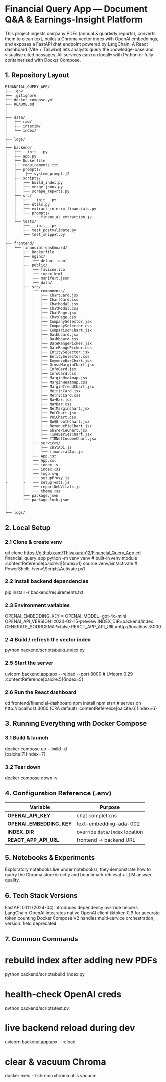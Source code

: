# Financial Query App — Document Q&A & Earnings-Insight Platform

This project ingests company PDFs (annual & quarterly reports), converts them to clean text, builds a Chroma vector index with OpenAI embeddings, and exposes a FastAPI chat endpoint powered by LangChain.
A React dashboard (Vite + Tailwind) lets analysts query the knowledge-base and visualise cited passages. All services can run locally with Python or fully containerised with Docker Compose.

## 1. Repository Layout

```plaintext
FINANCIAL_QUERY_APP/
├── .env
├── .gitignore
├── docker-compose.yml
├── README.md
│
│
├── data/
│   ├── raw/
│   ├── interim/
│   └── index/
│
├── logs/
│
├── backend/
│   ├── __init__.py
│   ├── app.py
│   ├── Dockerfile
│   ├── requirements.txt
│   │── prompts/
│   │    ├── system_prompt.j2
│   ├── scripts/
│   │   ├── build_index.py
│   │   ├── merge_jsons.py
│   │   └── scrape_reports.py
│   ├── src/
│   │   ├── __init__.py
│   │   ├── utils.py
│   │   ├── extract_interim_financials.py
│   │   └── prompts/
│   │       └── financial_extraction.j2
│   └── tests/
│       ├── __init__.py
│       ├── test_postvalidate.py
│       └── test_snippet.py
│
├── frontend/
│   └── financial-dashboard/
│       ├── Dockerfile
│       ├── nginx/
│       │   └── default.conf
│       ├── public/
│       │   ├── favicon.ico
│       │   ├── index.html
│       │   ├── manifest.json
│       │   └── data/
│       ├── src/
│       │   ├── components/
│       │   │   ├── ChartCard.jsx
│       │   │   ├── ChartCard.css
│       │   │   ├── ChatModal.jsx
│       │   │   ├── ChatModal.css
│       │   │   ├── ChatPage.jsx
│       │   │   ├── ChatPage.css
│       │   │   ├── CompanySelector.jsx
│       │   │   ├── CompanySelector.css
│       │   │   ├── ComparisonChart.jsx
│       │   │   ├── Dashboard.jsx
│       │   │   ├── Dashboard.css
│       │   │   ├── DateRangePicker.jsx
│       │   │   ├── DateRangePicker.css
│       │   │   ├── EntitySelector.jsx
│       │   │   ├── EntitySelector.css
│       │   │   ├── ExpenseBarChart.jsx
│       │   │   ├── GrossMarginChart.jsx
│       │   │   ├── InfoCard.jsx
│       │   │   ├── InfoCard.css
│       │   │   ├── MarginHeatmap.jsx
│       │   │   ├── MarginHeatmap.css
│       │   │   ├── MarginTrendChart.jsx
│       │   │   ├── MetricCard.jsx
│       │   │   ├── MetricCard.css
│       │   │   ├── NavBar.jsx
│       │   │   ├── NavBar.css
│       │   │   ├── NetMarginChart.jsx
│       │   │   ├── PnLChart.jsx
│       │   │   ├── PnLChart.css
│       │   │   ├── QoQGrowthChart.jsx
│       │   │   ├── RevenuePieChart.jsx
│       │   │   ├── SharePieChart.jsx
│       │   │   ├── TimeSeriesChart.jsx
│       │   │   └── TTMNetIncomeChart.jsx
│       │   ├── services/
│       │   │   ├── chatApi.js
│       │   │   └── financialApi.js
│       │   ├── App.jsx
│       │   ├── App.css
│       │   ├── index.js
│       │   ├── index.css
│       │   ├── logo.svg
│       │   ├── setupProxy.js
├       ├   ├── setupTests.js
│       │   ├── reportWebVitals.js
│       │   └── theme.css
│       ├── package.json
│       ├── package-lock.json
│       
│ 
├── logs/

```


## 2. Local Setup

### 2.1 Clone & create venv

git clone https://github.com/Thivakaran12/Financial_Query_App
cd financial_query_app
python -m venv venv             # built-in venv module :contentReference[oaicite:1]{index=1}
source venv/bin/activate        # PowerShell: .\venv\Scripts\Activate.ps1

### 2.2 Install backend dependencies

pip install -r backend/requirements.txt

### 2.3 Environment variables
OPENAI_EMBEDDING_KEY = 
OPENAI_MODEL=gpt-4o-mini
OPENAI_API_VERSION=2024-02-15-preview
INDEX_DIR=backend/index
GENERATE_SOURCEMAP=false
REACT_APP_API_URL=http://localhost:8000


### 2.4 Build / refresh the vector index

python backend/scripts/build_index.py


### 2.5 Start the server
uvicorn backend.app:app --reload --port 8000    # Uvicorn 0.29 :contentReference[oaicite:5]{index=5}

### 2.6 Run the React dashboard
cd frontend/financial-dashboard
npm install
npm start       # serves on http://localhost:3000 (CRA default) :contentReference[oaicite:6]{index=6}



## 3. Running Everything with Docker Compose

### 3.1 Build & launch
docker compose up --build -d            
[oaicite:7]{index=7}

### 3.2 Tear down
docker compose down -v


## 4. Configuration Reference (.env)
| Variable                   | Purpose                        |
| -------------------------- | ------------------------------ |
| **OPENAI_API_KEY**       | chat completions               |
| **OPENAI_EMBEDDING_KEY** | text-embedding-ada-002         |
| **INDEX_DIR**             | override `data/index` location |
| **REACT_APP_API_URL**   | frontend → backend URL         |


## 5. Notebooks & Experiments
Exploratory notebooks live under notebooks/; they demonstrate how to query the Chroma store directly and benchmark retrieval + LLM answer quality.


## 6. Tech Stack Versions
FastAPI 0.111 (2024-04) introduces dependency override helpers 
LangChain-OpenAI integrates native OpenAI client 
tiktoken 0.9 for accurate token counting 
Docker Compose V2 handles multi-service orchestration; version: field deprecated


## 7. Common Commands

# rebuild index after adding new PDFs
python backend/scripts/build_index.py

# health-check OpenAI creds
python backend/scripts/test.py

# live backend reload during dev
uvicorn backend.app:app --reload

# clear & vacuum Chroma
docker exec -it chroma chroma utils vacuum


